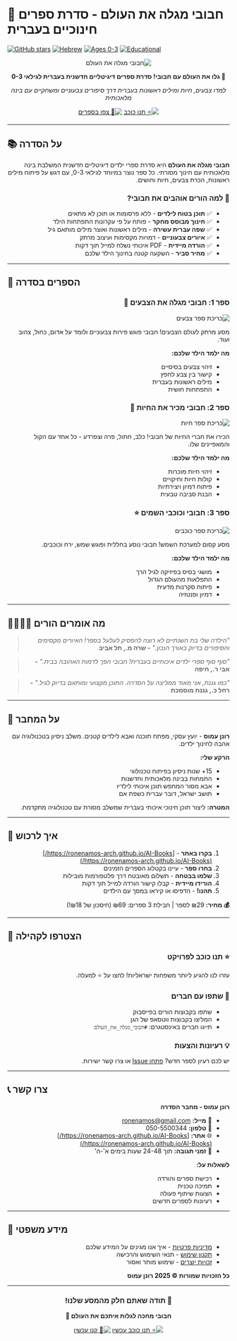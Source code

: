 # 🌟 חבובי מגלה את העולם - סדרת ספרים חינוכיים בעברית

[![GitHub stars](https://img.shields.io/github/stars/ronenamos-arch/AI-Books?style=for-the-badge&logo=github&logoColor=white&color=gold)](https://github.com/ronenamos-arch/AI-Books/stargazers)
[![Hebrew](https://img.shields.io/badge/שפה-עברית-blue?style=for-the-badge&logo=book&logoColor=white)](https://github.com/ronenamos-arch/AI-Books)
[![Ages 0-3](https://img.shields.io/badge/גיל-0--3-brightgreen?style=for-the-badge&logo=baby&logoColor=white)](https://github.com/ronenamos-arch/AI-Books)
[![Educational](https://img.shields.io/badge/סוג-חינוכי-purple?style=for-the-badge&logo=graduation-cap&logoColor=white)](https://github.com/ronenamos-arch/AI-Books)

<div align="center" dir="rtl">

![חבובי מגלה את העולם](https://via.placeholder.com/600x300/667eea/ffffff?text=חבובי+מגלה+את+העולם)

**🚀 גלו את העולם עם חבובי! סדרת ספרים דיגיטליים חדשנית בעברית לגילאי 0-3**

*למדו צבעים, חיות ומילים ראשונות בעברית דרך סיפורים צבעוניים ומשחקיים עם בינה מלאכותית*

[![⭐ תנו כוכב](https://img.shields.io/badge/⭐_תנו_כוכב-לעדכונים-yellow?style=for-the-badge)](https://github.com/ronenamos-arch/AI-Books/stargazers)
[![📖 צפו בספרים](https://img.shields.io/badge/📖_צפו_בספרים-דף_הבית-blue?style=for-the-badge)](https://ronenamos-arch.github.io/AI-Books/)

</div>

---

## 📚 על הסדרה

<div dir="rtl">

**חבובי מגלה את העולם** היא סדרת ספרי ילדים דיגיטליים חדשנית המשלבת בינה מלאכותית עם חינוך מסורתי. כל ספר נוצר במיוחד לגילאי 0-3, עם דגש על פיתוח מילים ראשונות, הכרת צבעים, חיות וחושים.

### 🎯 למה הורים אוהבים את חבובי?

- ✅ **תוכן בטוח לילדים** - ללא פרסומות או תוכן לא מתאים
- ✅ **חינוך מבוסס מחקר** - פותח על פי עקרונות התפתחות הילד
- ✅ **שפה עברית עשירה** - מילים ראשונות ואוצר מילים מותאם גיל
- ✅ **איורים צבעוניים** - דמויות מקסימות ועיצוב מרתק
- ✅ **הורדה מיידית** - PDF איכותי נשלח למייל תוך דקות
- ✅ **מחיר סביר** - השקעה קטנה בחינוך הילד שלכם

</div>

---

## 📖 הספרים בסדרה

<div dir="rtl">

### ספר 1: חבובי מגלה את הצבעים 🌈
![כריכת ספר צבעים](https://via.placeholder.com/200x250/ff6b6b/ffffff?text=חבובי+צבעים)

מסע מרתק לעולם הצבעים! חבובי פוגש פירות צבעוניים ולומד על אדום, כחול, צהוב ועוד.

**מה ילמד הילד שלכם:**
- זיהוי צבעים בסיסיים
- קישור בין צבע לחפץ
- מילים ראשונות בעברית
- התפתחות חושית

### ספר 2: חבובי מכיר את החיות 🐾
![כריכת ספר חיות](https://via.placeholder.com/200x250/4ecdc4/ffffff?text=חבובי+חיות)

הכירו את חברי החיות של חבובי! כלב, חתול, פרה וצפרדע - כל אחד עם הקול והמאפיינים שלו.

**מה ילמד הילד שלכם:**
- זיהוי חיות מוכרות
- קולות חיות וחיקויים
- פיתוח דמיון ויצירתיות
- הבנת סביבה טבעית

### ספר 3: חבובי וכוכבי השמים ⭐
![כריכת ספר כוכבים](https://via.placeholder.com/200x250/a8e6cf/ffffff?text=חבובי+כוכבים)

מסע קסום למערכת השמש! חבובי נוסע בחללית ופוגש שמש, ירח וכוכבים.

**מה ילמד הילד שלכם:**
- מושגי בסיס בפיזיקה לגיל הרך
- התפלאות מהעולם הגדול
- פיתוח סקרנות מדעית
- דמיון ופנטזיה

</div>

---

## 👨‍👩‍👧‍👦 מה אומרים הורים

<div dir="rtl">

> *"הילדה שלי בת השנתיים לא רוצה להפסיק לעלעל בספר! האיורים מקסימים והסיפורים בדיוק באורך הנכון."*
> **- שרה מ., תל אביב**

> *"סוף סוף ספרי ילדים איכותיים בעברית! חבובי הפך לדמות האהובה בבית."*
> **- אבי ר., חיפה**

> *"כמו גננת, אני מאוד ממליצה על הסדרה. התוכן מקצועי ומותאם בדיוק לגיל."*
> **- רחל כ., גננת מוסמכת**

</div>

---

## 🔬 על המחבר

<div dir="rtl">

**רונן עמוס** - יועץ עסקי, מפתח תוכנה ואבא לילדים קטנים. משלב ניסיון בטכנולוגיה עם אהבה לחינוך ילדים.

**הרקע שלי:**
- 15+ שנות ניסיון בפיתוח טכנולוגי
- התמחות בבינה מלאכותית וחדשנות
- אבא מסור המחפש תוכן איכותי לילדיו
- תושב ישראל, דובר עברית כשפת אם

**המטרה:** ליצור תוכן חינוכי איכותי בעברית שמשלב מסורת עם טכנולוגיה מתקדמת.

</div>

---

## 🛒 איך לרכוש

<div dir="rtl">

1. **בקרו באתר** - [https://ronenamos-arch.github.io/AI-Books/](https://ronenamos-arch.github.io/AI-Books/)
2. **בחרו ספר** - עיינו בקטלוג הספרים הזמינים
3. **שלמו בבטחה** - תשלום מאובטח דרך פלטפורמות מובילות
4. **הורידו מיידית** - קבלו קישור הורדה למייל תוך דקות
5. **תהנו!** - הדפיסו או קיראו במסך עם הילדים

**💰 מחיר:** ₪29 לספר | חבילת 3 ספרים: ₪69 (חיסכון של ₪18!)

</div>

---

## 🤝 הצטרפו לקהילה

<div dir="rtl">

### ⭐ תנו כוכב לפרויקט
עזרו לנו להגיע ליותר משפחות ישראליות! לחצו על ⭐ למעלה.

### 📢 שתפו עם חברים
- שתפו בקבוצות הורים בפייסבוק
- המליצו בקבוצות ווטסאפ של הגן
- תייגו חברים באינסטגרם: `#חבובי_מגלה_את_העולם`

### 💡 רעיונות והצעות
יש לכם רעיון לספר חדש? [פתחו Issue](https://github.com/ronenamos-arch/AI-Books/issues) או צרו קשר ישירות.

</div>

---

## 📞 צרו קשר

<div dir="rtl">

**רונן עמוס - מחבר הסדרה**
- 📧 **מייל:** ronenamos@gmail.com
- 📱 **טלפון:** 050-5500344
- 🌐 **אתר:** [https://ronenamos-arch.github.io/AI-Books/](https://ronenamos-arch.github.io/AI-Books/)
- 💬 **זמני תגובה:** תוך 24-48 שעות בימים א'-ה'

**לשאלות על:**
- רכישת ספרים והורדה
- תמיכה טכנית
- הצעות שיתוף פעולה
- רעיונות לספרים חדשים

</div>

---

## 📄 מידע משפטי

<div dir="rtl">

- [מדיניות פרטיות](privacy.html) - איך אנו מגינים על המידע שלכם
- [תקנון שימוש](terms.html) - תנאי השימוש והרכישה
- [זכויות יוצרים](terms.html#זכויות-יוצרים) - שימוש מותר ואסור

**כל הזכויות שמורות © 2025 רונן עמוס**

</div>

---

<div align="center" dir="rtl">

### 🎉 תודה שאתם חלק מהמסע שלנו!

**חבובי מחכה לגלות איתכם את העולם 🌟**

[![⭐ תנו כוכב עכשיו](https://img.shields.io/badge/⭐_תנו_כוכב_עכשיו-GitHub-yellow?style=for-the-badge&logo=github)](https://github.com/ronenamos-arch/AI-Books/stargazers)
[![🛒 קנו עכשיו](https://img.shields.io/badge/🛒_קנו_עכשיו-באתר-green?style=for-the-badge&logo=cart)](https://ronenamos-arch.github.io/AI-Books/)

</div>